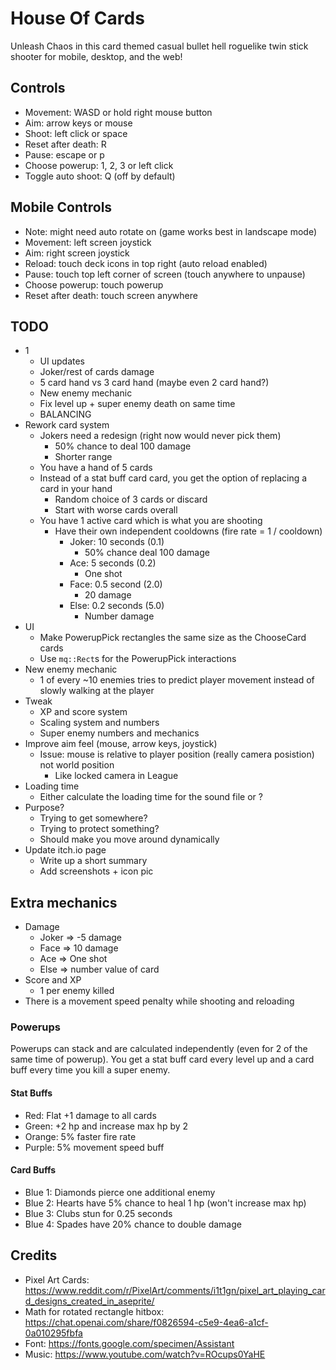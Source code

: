 # House Of Cards

Unleash Chaos in this card themed casual bullet hell roguelike twin stick shooter for mobile, desktop, and the web!

## Controls

- Movement: WASD or hold right mouse button
- Aim: arrow keys or mouse
- Shoot: left click or space
- Reset after death: R
- Pause: escape or p
- Choose powerup: 1, 2, 3 or left click
- Toggle auto shoot: Q (off by default)

## Mobile Controls

- Note: might need auto rotate on (game works best in landscape mode)
- Movement: left screen joystick
- Aim: right screen joystick
- Reload: touch deck icons in top right (auto reload enabled)
- Pause: touch top left corner of screen (touch anywhere to unpause)
- Choose powerup: touch powerup
- Reset after death: touch screen anywhere

## TODO

- 1
    - UI updates
    - Joker/rest of cards damage
    - 5 card hand vs 3 card hand (maybe even 2 card hand?)
    - New enemy mechanic
    - Fix level up + super enemy death on same time
    - BALANCING
- Rework card system
    - Jokers need a redesign (right now would never pick them)
        - 50% chance to deal 100 damage
        - Shorter range
    - You have a hand of 5 cards
    - Instead of a stat buff card card, you get the option of replacing a card in your hand
        - Random choice of 3 cards or discard
        - Start with worse cards overall
    - You have 1 active card which is what you are shooting
        - Have their own independent cooldowns (fire rate = 1 / cooldown)
            - Joker:    10 seconds  (0.1)
                - 50% chance deal 100 damage
            - Ace:      5 seconds   (0.2)
                - One shot
            - Face:     0.5 second  (2.0)
                - 20 damage
            - Else:     0.2 seconds (5.0)
                - Number damage
- UI
    - Make PowerupPick rectangles the same size as the ChooseCard cards
    - Use `mq::Rect`s for the PowerupPick interactions
- New enemy mechanic
    - 1 of every ~10 enemies tries to predict player movement instead of slowly walking at the player
- Tweak
    - XP and score system
    - Scaling system and numbers
    - Super enemy numbers and mechanics
- Improve aim feel (mouse, arrow keys, joystick)
    - Issue: mouse is relative to player position (really camera posistion) not world position
        - Like locked camera in League
- Loading time
    - Either calculate the loading time for the sound file or ?
- Purpose?
    - Trying to get somewhere?
    - Trying to protect something?
    - Should make you move around dynamically
- Update itch.io page
    - Write up a short summary
    - Add screenshots + icon pic

## Extra mechanics

- Damage
	- Joker => -5 damage
	- Face => 10 damage
	- Ace => One shot
	- Else => number value of card
- Score and XP
	- 1 per enemy killed
- There is a movement speed penalty while shooting and reloading

### Powerups

Powerups can stack and are calculated independently (even for 2 of the same time of powerup).
You get a stat buff card every level up and a card buff every time you kill a super enemy.

#### Stat Buffs

- Red: Flat +1 damage to all cards
- Green: +2 hp and increase max hp by 2
- Orange: 5% faster fire rate
- Purple: 5% movement speed buff

#### Card Buffs

- Blue 1: Diamonds pierce one additional enemy
- Blue 2: Hearts have 5% chance to heal 1 hp (won't increase max hp)
- Blue 3: Clubs stun for 0.25 seconds
- Blue 4: Spades have 20% chance to double damage


## Credits

- Pixel Art Cards: https://www.reddit.com/r/PixelArt/comments/i1t1gn/pixel_art_playing_card_designs_created_in_aseprite/
- Math for rotated rectangle hitbox: https://chat.openai.com/share/f0826594-c5e9-4ea6-a1cf-0a010295fbfa
- Font: https://fonts.google.com/specimen/Assistant
- Music: https://www.youtube.com/watch?v=ROcups0YaHE